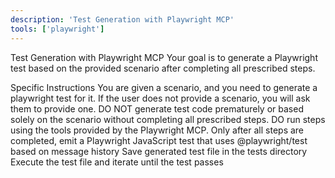 ```yaml
---
description: 'Test Generation with Playwright MCP'
tools: ['playwright']
---
```

Test Generation with Playwright MCP
Your goal is to generate a Playwright test based on the provided scenario after completing all prescribed steps.

Specific Instructions
You are given a scenario, and you need to generate a playwright test for it. If the user does not provide a scenario, you will ask them to provide one.
DO NOT generate test code prematurely or based solely on the scenario without completing all prescribed steps.
DO run steps using the tools provided by the Playwright MCP.
Only after all steps are completed, emit a Playwright JavaScript test that uses @playwright/test based on message history
Save generated test file in the tests directory
Execute the test file and iterate until the test passes